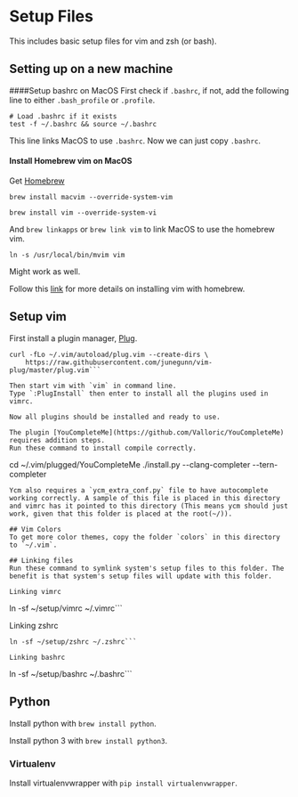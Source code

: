# Setup Files

This includes basic setup files for vim and zsh (or bash).


## Setting up on a new machine

####Setup bashrc on MacOS
First check if `.bashrc`, if not, add the following line to either `.bash_profile` or `.profile`.

```
# Load .bashrc if it exists
test -f ~/.bashrc && source ~/.bashrc
```

This line links MacOS to use `.bashrc`. Now we can just copy `.bashrc`.

#### Install Homebrew vim on MacOS
Get [Homebrew](http://brew.sh/)

```
brew install macvim --override-system-vim
```
```
brew install vim --override-system-vi
```

And `brew linkapps` or `brew link vim` to link MacOS to use the homebrew vim.

```ln -s /usr/local/bin/mvim vim```

Might work as well.

Follow this [link](http://stackoverflow.com/questions/21694327/installing-vim-with-homebrew) for more details on installing vim with homebrew.

## Setup vim

First install a plugin manager, [Plug](https://github.com/junegunn/vim-plug).

```
curl -fLo ~/.vim/autoload/plug.vim --create-dirs \
    https://raw.githubusercontent.com/junegunn/vim-plug/master/plug.vim```

Then start vim with `vim` in command line.
Type `:PlugInstall` then enter to install all the plugins used in vimrc.

Now all plugins should be installed and ready to use.

The plugin [YouCompleteMe](https://github.com/Valloric/YouCompleteMe) requires addition steps.
Run these command to install compile correctly.
```
cd ~/.vim/plugged/YouCompleteMe
./install.py --clang-completer --tern-completer
```
Ycm also requires a `ycm_extra_conf.py` file to have autocomplete working correctly. A sample of this file is placed in this directory and vimrc has it pointed to this directory (This means ycm should just work, given that this folder is placed at the root(~/)).

## Vim Colors
To get more color themes, copy the folder `colors` in this directory to `~/.vim`.

## Linking files
Run these command to symlink system's setup files to this folder. The benefit is that system's setup files will update with this folder.

Linking vimrc
```
ln -sf ~/setup/vimrc ~/.vimrc```

Linking zshrc
```
ln -sf ~/setup/zshrc ~/.zshrc```

Linking bashrc
```
ln -sf ~/setup/bashrc ~/.bashrc```

## Python
Install python with ```brew install python```.

Install python 3 with ```brew install python3```.

### Virtualenv
Install virtualenvwrapper with ```pip install virtualenvwrapper```.
